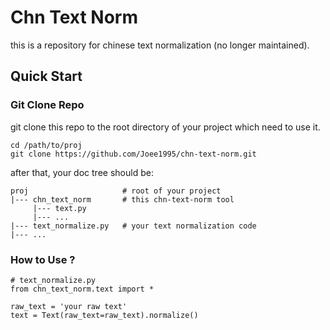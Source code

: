 # Chn Text Norm

this is a repository for chinese text normalization (no longer maintained).

## Quick Start ##

### Git Clone Repo ###

git clone this repo to the root directory of your project which need to use it.

    cd /path/to/proj
    git clone https://github.com/Joee1995/chn-text-norm.git

after that, your doc tree should be:
```
proj                     # root of your project
|--- chn_text_norm       # this chn-text-norm tool
     |--- text.py
     |--- ...
|--- text_normalize.py   # your text normalization code
|--- ...
```

### How to Use ? ###

    # text_normalize.py
    from chn_text_norm.text import *
    
    raw_text = 'your raw text'
    text = Text(raw_text=raw_text).normalize()
